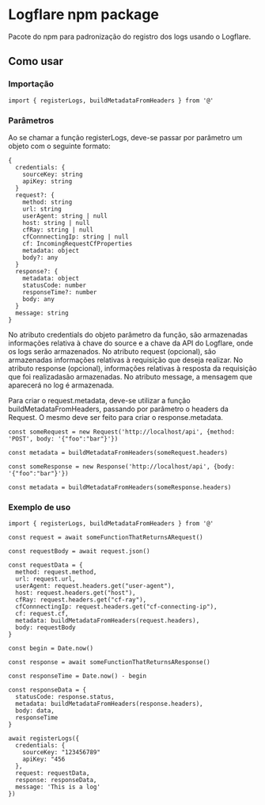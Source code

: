 # Logflare npm package

Pacote do npm para padronização do registro dos logs usando o Logflare.

## Como usar

### Importação

```
import { registerLogs, buildMetadataFromHeaders } from '@'
```

### Parâmetros

Ao se chamar a função registerLogs, deve-se passar por parâmetro um objeto com o seguinte formato:

```
{
  credentials: {
    sourceKey: string
    apiKey: string
  }
  request?: {
    method: string
    url: string
    userAgent: string | null
    host: string | null
    cfRay: string | null
    cfConnnectingIp: string | null
    cf: IncomingRequestCfProperties
    metadata: object
    body?: any
  }
  response?: {
    metadata: object
    statusCode: number
    responseTime?: number
    body: any
  }
  message: string
}
```

No atributo credentials do objeto parâmetro da função, são armazenadas informações relativa à chave do source e a chave da API do Logflare, onde os logs serão armazenados. No atributo request (opcional), são armazenadas informações relativas à requisição que deseja realizar. No atributo response (opcional), informações relativas à resposta da requisição que foi realizadasão armazenadas. No atributo message, a mensagem que aparecerá no log é armazenada.

Para criar o request.metadata, deve-se utilizar a função buildMetadataFromHeaders, passando por parâmetro o headers da Request. O mesmo deve ser feito para criar o response.metadata.

```
const someRequest = new Request('http://localhost/api', {method: 'POST', body: '{"foo":"bar"}'})

const metadata = buildMetadataFromHeaders(someRequest.headers)
```

```
const someResponse = new Response('http://localhost/api', {body: '{"foo":"bar"}'})

const metadata = buildMetadataFromHeaders(someResponse.headers)
```

### Exemplo de uso

```
import { registerLogs, buildMetadataFromHeaders } from '@'

const request = await someFunctionThatReturnsARequest()

const requestBody = await request.json()

const requestData = {
  method: request.method,
  url: request.url,
  userAgent: request.headers.get("user-agent"),
  host: request.headers.get("host"),
  cfRay: request.headers.get("cf-ray"),
  cfConnnectingIp: request.headers.get("cf-connecting-ip"),
  cf: request.cf,
  metadata: buildMetadataFromHeaders(request.headers),
  body: requestBody
}

const begin = Date.now()

const response = await someFunctionThatReturnsAResponse()

const responseTime = Date.now() - begin

const responseData = {
  statusCode: response.status,
  metadata: buildMetadataFromHeaders(response.headers),
  body: data,
  responseTime
}

await registerLogs({
  credentials: {
    sourceKey: "123456789"
    apiKey: "456
  },
  request: requestData,
  response: responseData,
  message: 'This is a log'
})
```
